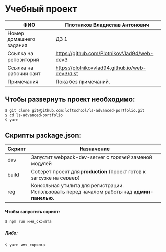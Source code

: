 # Учебный проект

| ФИО | Плотников Владислав Антонович |
| ------ | ------ |
| Номер домашнего задания | ДЗ 1 |
| Ссылка на репозиторий | https://github.com/PlotnikovVlad94/web-dev3 |
| Ссылка на рабочий сайт | https://plotnikovvlad94.github.io/web-dev3/dist |
| Примечания | Пока без примечаний. |


##  Чтобы развернуть проект необходимо:
```sh
$ git clone git@github.com:loftschool/ls-advanced-portfolio.git
$ cd ls-advanced-portfolio
$ yarn
```

## Скрипты package.json:

| Скрипт | Назначение |
| ------ | ------ |
| dev | Запустит webpack-dev-server с _горячей_ заменой модулей |
| build | Соберет проект для **production** (проект готов к загрузке на сервер) |
| reg | Консольная утилита для регистрации. Использовать перед началом работы над **админ-панелью**. |

#### Чтобы запустить скрипт:
```sh
$ npm run имя_скрипта
```

##### Либо:
```sh
$ yarn имя_скрипта
```
